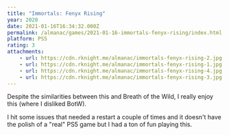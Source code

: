 ```yaml
---
title: "Immortals: Fenyx Rising"
year: 2020
date: 2021-01-16T16:34:32.000Z
permalink: /almanac/games/2021-01-16-immortals-fenyx-rising/index.html
platform: PS5
rating: 3
attachments: 
    - url: https://cdn.rknight.me/almanac/immortals-fenyx-rising-2.jpg
    - url: https://cdn.rknight.me/almanac/immortals-fenyx-rising-1.jpg
    - url: https://cdn.rknight.me/almanac/immortals-fenyx-rising-4.jpg
    - url: https://cdn.rknight.me/almanac/immortals-fenyx-rising-3.jpg
---
```


Despite the similarities between this and Breath of the Wild, I really enjoy this (where I disliked BotW).

I hit some issues that needed a restart a couple of times and it doesn't have the polish of a "real" PS5 game but I had a ton of fun playing this.